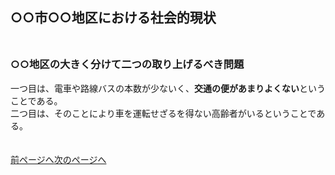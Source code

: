 ## ○○市○○地区における社会的現状<br><br>
### ○○地区の大きく分けて二つの取り上げるべき問題<br>
一つ目は、電車や路線バスの本数が少ないく、**交通の便があまりよくない**ということである。<br>
二つ目は、そのことにより車を運転せざるを得ない高齢者がいるということである。<br><br><br>
[前ページへ](https://16-2505-002-9.github.io/pick/2)[次のページへ](https://16-2505-002-9.github.io/pickup/four)
